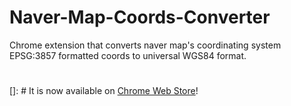 # Naver-Map-Coords-Converter
Chrome extension that converts naver map's coordinating system EPSG:3857 formatted coords to universal WGS84 format.

# 
[]: # It is now available on [Chrome Web Store](https://chrome.google.com/webstore/detail/hlllhimjoffobpadmfafffoakaaacllg/)! 